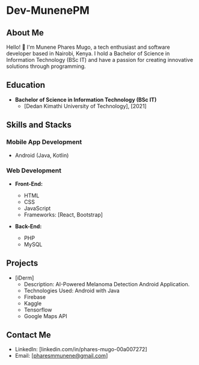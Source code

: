 # Dev-MunenePM

## About Me

Hello! 👋 I'm Munene Phares Mugo, a tech enthusiast and software developer based in Nairobi, Kenya. I hold a Bachelor of Science in Information Technology (BSc IT) and have a passion for creating innovative solutions through programming.

## Education

- **Bachelor of Science in Information Technology (BSc IT)**
  - [Dedan Kimathi University of Technology], [2021]

## Skills and Stacks

### Mobile App Development
- Android (Java, Kotlin)

### Web Development
- **Front-End:**
  - HTML
  - CSS
  - JavaScript
  - Frameworks: [React, Bootstrap]

- **Back-End:**
  - PHP
  - MySQL

## Projects

- [iDerm]
  - Description: AI-Powered Melanoma Detection Android Application.
  - Technologies Used: Android with Java
  - Firebase
  - Kaggle
  - Tensorflow
  - Google Maps API


## Contact Me

- LinkedIn: [linkedin.com/in/phares-mugo-00a007272]
- Email: [pharesmmunene@gmail.com]


<!---
Dev-MunenePM/Dev-MunenePM is a ✨ special ✨ repository because its `README.md` (this file) appears on your GitHub profile.
You can click the Preview link to take a look at your changes.
--->
